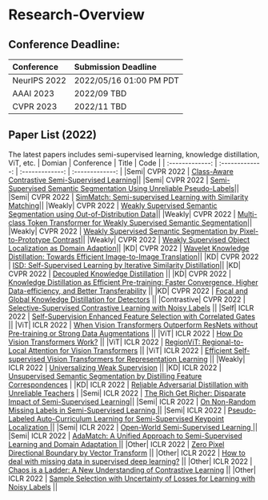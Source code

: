# Research-Overview
## Conference Deadline:
| Conference | Submission Deadline |
| :------------- | :------------- | 
|NeurIPS 2022|2022/05/16 01:00 PM PDT|
|AAAI 2023|2022/09 TBD|
|CVPR 2023|2022/11 TBD|

## Paper List (2022)
The latest papers includes semi-supervised learning, knowledge distillation, ViT, etc.
| Domian | Conference | Title | Code |
| :-------------: | :-------------: | :-------------: | :-------------: | 
|Semi| CVPR 2022 | [Class-Aware Contrastive Semi-Supervised Learning](https://arxiv.org/pdf/2203.02261)||
|Semi| CVPR 2022 | [Semi-Supervised Semantic Segmentation Using Unreliable Pseudo-Labels](https://arxiv.org/pdf/2203.03884)||
|Semi| CVPR 2022 | [SimMatch: Semi-supervised Learning with Similarity Matching](https://arxiv.org/pdf/2203.06915)||
|Weakly| CVPR 2022 | [Weakly Supervised Semantic Segmentation using Out-of-Distribution Data](https://arxiv.org/pdf/2203.03860)||
|Weakly| CVPR 2022 | [Multi-class Token Transformer for Weakly Supervised Semantic Segmentation](https://arxiv.org/pdf/2203.02891)||
|Weakly| CVPR 2022 | [Weakly Supervised Semantic Segmentation by Pixel-to-Prototype Contrast](https://arxiv.org/pdf/2110.07110)||
|Weakly| CVPR 2022 | [Weakly Supervised Object Localization as Domain Adaption](https://arxiv.org/pdf/2203.01714)||
|KD| CVPR 2022 | [Wavelet Knowledge Distillation: Towards Efficient Image-to-Image Translation](https://arxiv.org/pdf/2203.06321)||
|KD| CVPR 2022 | [ISD: Self-Supervised Learning by Iterative Similarity Distillation](https://openaccess.thecvf.com/content/ICCV2021/papers/Tejankar_ISD_Self-Supervised_Learning_by_Iterative_Similarity_Distillation_ICCV_2021_paper.pdf)||
|KD| CVPR 2022 | [Decoupled Knowledge Distillation](https://arxiv.org/pdf/2203.08679) ||
|KD| CVPR 2022 | [Knowledge Distillation as Efficient Pre-training: Faster Convergence, Higher Data-efficiency, and Better Transferability](https://arxiv.org/pdf/2203.05180) ||
|KD| CVPR 2022 | [Focal and Global Knowledge Distillation for Detectors](https://arxiv.org/pdf/2111.11837) ||
|Contrastive| CVPR 2022 | [Selective-Supervised Contrastive Learning with Noisy Labels](https://arxiv.org/pdf/2203.04181.pdf) ||
|Self| ICLR 2022 | [Self-Supervision Enhanced Feature Selection with Correlated Gates](https://openreview.net/pdf?id=oDFvtxzPOx) ||
|ViT| ICLR 2022 | [When Vision Transformers Outperform ResNets without Pre-training or Strong Data Augmentations](https://openreview.net/pdf?id=LtKcMgGOeLt) ||
|ViT| ICLR 2022 | [How Do Vision Transformers Work?](https://openreview.net/pdf?id=D78Go4hVcxO) ||
|ViT| ICLR 2022 | [RegionViT: Regional-to-Local Attention for Vision Transformers](https://openreview.net/pdf?id=D78Go4hVcxO) ||
|ViT| ICLR 2022 | [Efficient Self-supervised Vision Transformers for Representation Learning](https://openreview.net/pdf?id=T__V3uLix7V) ||
|Weakly| ICLR 2022 | [Universalizing Weak Supervision](https://openreview.net/pdf?id=YpPiNigTzMT) ||
|KD| ICLR 2022 | [Unsupervised Semantic Segmentation by Distilling Feature Correspondences](https://openreview.net/pdf?id=SaKO6z6Hl0c) |
|KD| ICLR 2022 | [Reliable Adversarial Distillation with Unreliable Teachers](https://openreview.net/pdf?id=u6TRGdzhfip) |
|Semi| ICLR 2022 | [The Rich Get Richer: Disparate Impact of Semi-Supervised Learning](https://openreview.net/pdf?id=DXPftn5kjQK)||
|Semi| ICLR 2022 | [On Non-Random Missing Labels in Semi-Supervised Learning ](https://openreview.net/pdf?id=6yVvwR9H9Oj)||
|Semi| ICLR 2022 | [Pseudo-Labeled Auto-Curriculum Learning for Semi-Supervised Keypoint Localization ](https://openreview.net/pdf?id=6Q52pZ-Th7N)||
|Semi| ICLR 2022 | [Open-World Semi-Supervised Learning ](https://openreview.net/pdf?id=O-r8LOR-CCA)||
|Semi| ICLR 2022 | [AdaMatch: A Unified Approach to Semi-Supervised Learning and Domain Adaptation ](https://openreview.net/pdf?id=Q5uh1Nvv5dm)||
|Other| ICLR 2022 | [Zero Pixel Directional Boundary by Vector Transform](https://openreview.net/pdf?id=nxcABL7jbQh) ||
|Other| ICLR 2022 | [How to deal with missing data in supervised deep learning?](https://openreview.net/pdf?id=J7b4BCtDm4) ||
|Other| ICLR 2022 | [Chaos is a Ladder: A New Understanding of Contrastive Learning](https://openreview.net/pdf?id=ECvgmYVyeUz) ||
|Other| ICLR 2022 | [Sample Selection with Uncertainty of Losses for Learning with Noisy Labels](https://openreview.net/pdf?id=xENf4QUL4LW) ||











